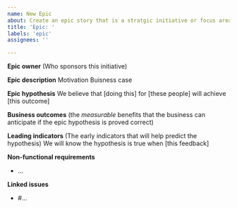 ```yaml
---
name: New Epic
about: Create an epic story that is a stratgic initiative or focus area for further development
title: 'Epic: '
labels: 'epic'
assignees: ''

---
```


**Epic owner**
(Who sponsors this initiative)

**Epic description**
Motivation 
Buisness case

**Epic hypothesis**
We believe that [doing this]
for [these people]
will achieve [this outcome]

**Business outcomes**
(the *measurable* benefits that the business can anticipate if the epic hypothesis is proved correct)

**Leading indicators**
(The early indicators that will help predict the hypothesis)
We will know the hypothesis is true when [this feedback]

**Non-functional requirements**
- ...

**Linked issues**
- #...
